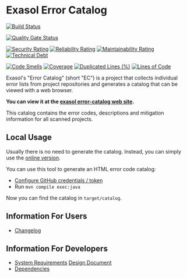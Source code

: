 # Exasol Error Catalog

[![Build Status](https://github.com/exasol/error-catalog/actions/workflows/ci-build.yml/badge.svg)](https://github.com/exasol/error-catalog/actions/workflows/ci-build.yml)

[![Quality Gate Status](https://sonarcloud.io/api/project_badges/measure?project=com.exasol%3Aerror-catalog&metric=alert_status)](https://sonarcloud.io/dashboard?id=com.exasol%3Aerror-catalog)

[![Security Rating](https://sonarcloud.io/api/project_badges/measure?project=com.exasol%3Aerror-catalog&metric=security_rating)](https://sonarcloud.io/dashboard?id=com.exasol%3Aerror-catalog)
[![Reliability Rating](https://sonarcloud.io/api/project_badges/measure?project=com.exasol%3Aerror-catalog&metric=reliability_rating)](https://sonarcloud.io/dashboard?id=com.exasol%3Aerror-catalog)
[![Maintainability Rating](https://sonarcloud.io/api/project_badges/measure?project=com.exasol%3Aerror-catalog&metric=sqale_rating)](https://sonarcloud.io/dashboard?id=com.exasol%3Aerror-catalog)
[![Technical Debt](https://sonarcloud.io/api/project_badges/measure?project=com.exasol%3Aerror-catalog&metric=sqale_index)](https://sonarcloud.io/dashboard?id=com.exasol%3Aerror-catalog)

[![Code Smells](https://sonarcloud.io/api/project_badges/measure?project=com.exasol%3Aerror-catalog&metric=code_smells)](https://sonarcloud.io/dashboard?id=com.exasol%3Aerror-catalog)
[![Coverage](https://sonarcloud.io/api/project_badges/measure?project=com.exasol%3Aerror-catalog&metric=coverage)](https://sonarcloud.io/dashboard?id=com.exasol%3Aerror-catalog)
[![Duplicated Lines (%)](https://sonarcloud.io/api/project_badges/measure?project=com.exasol%3Aerror-catalog&metric=duplicated_lines_density)](https://sonarcloud.io/dashboard?id=com.exasol%3Aerror-catalog)
[![Lines of Code](https://sonarcloud.io/api/project_badges/measure?project=com.exasol%3Aerror-catalog&metric=ncloc)](https://sonarcloud.io/dashboard?id=com.exasol%3Aerror-catalog)

Exasol's "Error Catalog" (short "EC") is a project that collects individual error lists from project repositories and generates a catalog that can be viewed with a web browser.

**You can view it at the [exasol error-catalog web site](https://error-catalog.exasol.com).**

This catalog contains the error codes, descriptions and mitigation information for all scanned projects.

## Local Usage

Usually there is no need to generate the catalog. Instead, you can simply use the [online version](https://exasol.github.io/error-catalog/).

You can use this tool to generate an HTML error code catalog:

* [Configure GitHub credentials / token](https://github-api.kohsuke.org/index.html#Environmental_variables)
* Run `mvn compile exec:java`

Now you can find the catalog in `target/catalog`.

## Information For Users

* [Changelog](doc/changes/changelog.md)

## Information For Developers

* [System Requirements](doc/system_requirements.md)
  [Design Document](doc/design.md)
* [Dependencies](dependencies.md)
